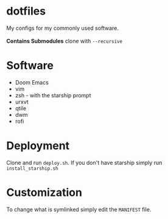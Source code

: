 # dotfiles #

My configs for my commonly used software.\
\
**Contains Submodules** clone with ```--recursive```

# Software #

* Doom Emacs
* vim 
* zsh - with the starship prompt
* urxvt
* qtile
* dwm
* rofi

# Deployment #

Clone and run `deploy.sh`.
If you don't have starship simply run `install_starship.sh`

# Customization #
To change what is symlinked simply edit the `MANIFEST` file.
